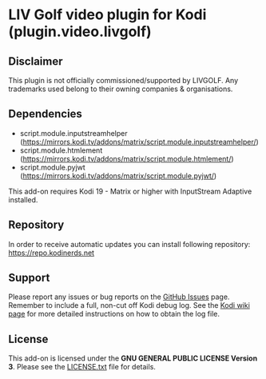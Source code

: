 # LIV Golf video plugin for Kodi (plugin.video.livgolf)

## Disclaimer
This plugin is not officially commissioned/supported by LIVGOLF.
Any trademarks used belong to their owning companies & organisations.

## Dependencies
 * script.module.inputstreamhelper (https://mirrors.kodi.tv/addons/matrix/script.module.inputstreamhelper/)
 * script.module.htmlement (https://mirrors.kodi.tv/addons/matrix/script.module.htmlement/)
 * script.module.pyjwt (https://mirrors.kodi.tv/addons/matrix/script.module.pyjwt/)
 
This add-on requires Kodi 19 - Matrix or higher with InputStream Adaptive installed.

## Repository
In order to receive automatic updates you can install following repository:
https://repo.kodinerds.net

## Support
Please report any issues or bug reports on the [GitHub Issues](https://github.com/nirvana-7777/plugin.video.livgolf/issues) page. Remember to include a full, non-cut off Kodi debug log. See the [Kodi wiki page](http://kodi.wiki/view/Log_file/Advanced) for more detailed instructions on how to obtain the log file.

## License
This add-on is licensed under the **GNU GENERAL PUBLIC LICENSE Version 3**. Please see the [LICENSE.txt](https://www.gnu.org/licenses/gpl-3.0.txt) file for details.

